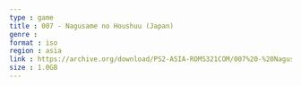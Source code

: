 ```yaml
---
type : game
title : 007 - Nagusame no Houshuu (Japan)
genre : 
format : iso
region : asia
link : https://archive.org/download/PS2-ASIA-ROMS321COM/007%20-%20Nagusame%20no%20Houshuu%20%28Japan%29.7z
size : 1.0GB
---
```

